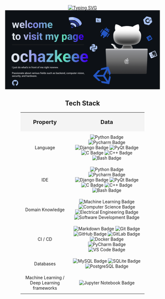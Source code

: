 <div align="center">
  <!-- Typing SVG -->
  <a href="https://git.io/typing-svg">
    <img src="https://readme-typing-svg.herokuapp.com?color=%2382edd5&center=true&vCenter=true&width=700&lines=I+am+ochazkeee!;+Welcome+to+My+Profile!" alt="Typing SVG" />
  </a>
  
  <!-- banner image -->
  <img src="banner.png" alt="GitHub Banner" />
</div>

<!-- my-skills -->
<div align=" center", margin-bottom: 30px;>
    <h2>Tech Stack</h2>
</div>

<table style="width: 80%; text-align: center; margin: 0 auto; border-collapse: collapse;">
    <tr>
        <th style="padding: 20px; font-size: 18px; background-color: #f4f4f4;">Property</th>
        <th style="padding: 20px; font-size: 18px; background-color: #f4f4f4;">Data</th>
    </tr>
    <tr>
        <td style="padding: 10px;">Language</td>
        <td style="padding: 10px;">
            <img src="https://img.shields.io/badge/-Python-#ff87c5?style=flat&logo=Python&logoColor=white" alt="Python Badge"> 
            <img src="https://img.shields.io/badge/-Pycharm-3776AB?style=flat&logo=Pycharm&logoColor=white" alt="Pycharm Badge"> 
            <img src="https://img.shields.io/badge/-Django-3776AB?style=flat&logo=Django&logoColor=white" alt="Django Badge">  
            <img src="https://img.shields.io/badge/-PyQt-004400?style=flat&logo=Qt" alt="PyQt Badge">
            <img src="https://img.shields.io/badge/-C-66CC66?style=flat&logo=C&logoColor=A8B9CC" alt="C Badge">
            <img src="https://img.shields.io/badge/-C++-66CC66?style=flat&logo=C%2B%2B&logoColor=00599C" alt="C++ Badge">
            <img src="https://img.shields.io/badge/-Bash-444444?style=flat&logo=GnuBash" alt="Bash Badge">
        </td>
    </tr>
        <tr>
        <td style="padding: 10px;">IDE</td>
        <td style="padding: 10px;">
            <img src="https://img.shields.io/badge/-Python-3776AB?style=flat&logo=Python&logoColor=white" alt="Python Badge"> 
            <img src="https://img.shields.io/badge/-Pycharm-3776AB?style=flat&logo=Pycharm&logoColor=white" alt="Pycharm Badge"> 
            <img src="https://img.shields.io/badge/-Django-3776AB?style=flat&logo=Django&logoColor=white" alt="Django Badge">  
            <img src="https://img.shields.io/badge/-PyQt-004400?style=flat&logo=Qt" alt="PyQt Badge">
            <img src="https://img.shields.io/badge/-C-66CC66?style=flat&logo=C&logoColor=A8B9CC" alt="C Badge">
            <img src="https://img.shields.io/badge/-C++-66CC66?style=flat&logo=C%2B%2B&logoColor=00599C" alt="C++ Badge">
            <img src="https://img.shields.io/badge/-Bash-444444?style=flat&logo=GnuBash" alt="Bash Badge">
        </td>
    </tr>
    <tr>
        <td style="padding: 10px;">Domain Knowledge</td>
        <td style="padding: 10px;">
            <img src="https://img.shields.io/badge/-Machine%20Learning-01D277?style=flat&logoColor=white" alt="Machine Learning Badge"> 
            <img src="https://img.shields.io/badge/-Computer%20Science-FAB040?style=flat&logoColor=white" alt="Computer Science Badge"> 
            <img src="https://img.shields.io/badge/-Electrical%20Engineering-4C8CBF?style=flat&logoColor=white" alt="Electrical Engineering Badge"> 
            <img src="https://img.shields.io/badge/-Software%20Development-FF6600?style=flat&logoColor=white" alt="Software Development Badge">
        </td>
    </tr>
    <tr>
        <td style="padding: 10px;">CI / CD</td>
        <td style="padding: 10px;">
            <img src="https://img.shields.io/badge/-Markdown-2088FF?style=flat&logo=Markdown&logoColor=white" alt="Markdown Badge"> 
            <img src="https://img.shields.io/badge/-Git-004400?style=flat&logo=git" alt="Git Badge"> 
            <img src="https://img.shields.io/badge/-GitHub-444444?style=flat&logo=github" alt="GitHub Badge"> 
            <img src="https://img.shields.io/badge/-GitLab-444444?style=flat&logo=GitLab" alt="GitLab Badge"> 
            <img src="https://img.shields.io/badge/-Docker-2496ED?style=flat-square&logo=docker&logoColor=white" alt="Docker Badge"> 
            <img src="https://img.shields.io/badge/-PyCharm-000000?style=flat-square&logo=pycharm&logoColor=white" alt="PyCharm Badge"> 
            <img src="https://img.shields.io/badge/-VS_Code-007ACC?style=flat-square&logo=visual-studio-code&logoColor=white" alt="VS Code Badge">
        </td>
    </tr>
    <tr>
        <td style="padding: 10px;">Databases</td>
        <td style="padding: 10px;">
            <img src="https://img.shields.io/badge/-MySQL-444444?style=flat&logo=MySQL" alt="MySQL Badge"> 
            <img src="https://img.shields.io/badge/-SQLite-444444?style=flat&logo=SQLite" alt="SQLite Badge"> 
            <img src="https://img.shields.io/badge/-PostgreSQL-336791?style=flat-square&logo=postgresql&logoColor=white" alt="PostgreSQL Badge">
        </td>
    </tr>
    <tr>
        <td style="padding: 10px;">Machine Learning / Deep Learning frameworks</td>
        <td style="padding: 10px;">
            <img src="http://img.shields.io/badge/-Jupyter%20Notebook-eee?style=flat-square&logo=data:image/png;base64,iVBORw0KGgoAAAANSUhEUgAAAA4AAAAQCAMAAAARSr4IAAACGVBMVEVhYmJdYWT/fBfzdyaqdlV2dnfcdC9udnz5dyKUaU3wdicCO2CzZzVdUkpOTk5MTk60ZzUAAP/XcC3fcivgciv/lArAajLqdSifYjrydyajnJjEjWifnp3FjGcAAACenp52dnd2dnd2dndhYmJhYmIxW3bzdybzdybzdybzdybzdyb/dxpydnl2dnd2dndhYmJgYmOda0r0dyXzdybzdybzdybdyb1dyX9dx/2dyXzdybzdybzdyb+eiPzdybzdybzdyb/ghz8eSQ3SFT/tABNTk5HTFBMTk5OTk5OTk5OTk5OTk5OTk5OTk5OTk5OTk5OTk5OTk5OTk5OTk5OTk5OTk5OTk5OTk5OTk5NTk5OTk5OTk5OTk5OTk5OTk5OTk5OTk5OTk5OTk5O" alt="Jupyter Notebook Badge">
        </td>
    </tr>
</table>

